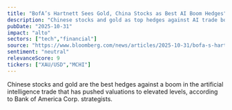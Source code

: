 ```yaml
---
title: "BofA’s Hartnett Sees Gold, China Stocks as Best AI Boom Hedges"
description: "Chinese stocks and gold as top hedges against AI trade boom, according to Bank of America Corp. strategists."
pubDate: "2025-10-31"
impact: "alto"
sectors: ["tech","financial"]
source: "https://www.bloomberg.com/news/articles/2025-10-31/bofa-s-hartnett-sees-gold-china-stocks-as-best-ai-boom-hedges"
sentiment: "neutral"
relevanceScore: 9
tickers: ["XAU/USD","MCHI"]
---
```


Chinese stocks and gold are the best hedges against a boom in the artificial intelligence trade that has pushed valuations to elevated levels, according to Bank of America Corp. strategists.

